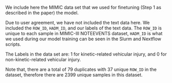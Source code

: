 We include here the MIMIC data set that we used for finetuning (Step 1 as described in the paper) the model. 

Due to user agreement, we have not included the text data here. We included the `ROW_ID`, `HADM_ID`, and our labels of the text data. The `ROW_ID` is unique to each sample in MIMIC-III NOTEEVENTS dataset, `HADM_ID` is what we used during our model training can be seen in the Slurm and Nextflow scripts. 

The Labels in the data set are: 1 for kinetic-related vehicular injury, and 0 for non-kinetic-related vehicular injury.

Note that, there are a total of 79 duplicates with 37 unique `ROW_ID` in the dataset, therefore there are 2399 unique samples in this dataset. 
